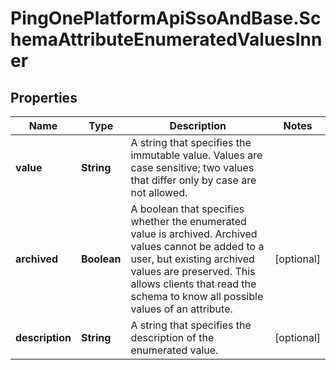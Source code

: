 # PingOnePlatformApiSsoAndBase.SchemaAttributeEnumeratedValuesInner

## Properties

Name | Type | Description | Notes
------------ | ------------- | ------------- | -------------
**value** | **String** | A string that specifies the immutable value. Values are case sensitive; two values that differ only by case are not allowed. | 
**archived** | **Boolean** | A boolean that specifies whether the enumerated value is archived. Archived values cannot be added to a user, but existing archived values are preserved. This allows clients that read the schema to know all possible values of an attribute. | [optional] 
**description** | **String** | A string that specifies the description of the enumerated value. | [optional] 


